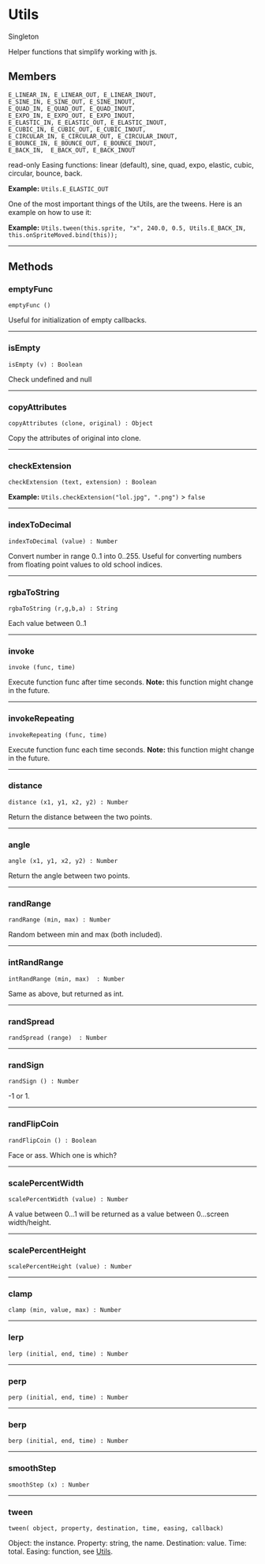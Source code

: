 # <i class="fa fa-book"></i> Utils

<span class="label label-warning">Singleton</span>

Helper functions that simplify working with js.

## Members

    E_LINEAR_IN, E_LINEAR_OUT, E_LINEAR_INOUT, 
    E_SINE_IN, E_SINE_OUT, E_SINE_INOUT, 
    E_QUAD_IN, E_QUAD_OUT, E_QUAD_INOUT,
    E_EXPO_IN, E_EXPO_OUT, E_EXPO_INOUT, 
    E_ELASTIC_IN, E_ELASTIC_OUT, E_ELASTIC_INOUT, 
    E_CUBIC_IN, E_CUBIC_OUT, E_CUBIC_INOUT,
    E_CIRCULAR_IN, E_CIRCULAR_OUT, E_CIRCULAR_INOUT,
    E_BOUNCE_IN, E_BOUNCE_OUT, E_BOUNCE_INOUT, 
    E_BACK_IN,  E_BACK_OUT, E_BACK_INOUT

<span class="label label-danger">read-only</span>
Easing functions: linear (default), sine, quad, expo, elastic, cubic, circular, bounce, back.

**Example:** `Utils.E_ELASTIC_OUT`

One of the most important things of the Utils, are the tweens. Here is an example on how to use it:

**Example:** `Utils.tween(this.sprite, "x", 240.0, 0.5, Utils.E_BACK_IN, this.onSpriteMoved.bind(this));`

---

## Methods

### emptyFunc

    emptyFunc ()

Useful for initialization of empty callbacks.

---

### isEmpty

    isEmpty (v) : Boolean

Check undefined and null

---

### copyAttributes

    copyAttributes (clone, original) : Object

Copy the attributes of original into clone.

---

### checkExtension

    checkExtension (text, extension) : Boolean

**Example:** `Utils.checkExtension("lol.jpg", ".png")` > `false`

---

### indexToDecimal

    indexToDecimal (value) : Number

Convert number in range 0..1 into 0..255. Useful for converting numbers from floating point values to old school indices.

---

### rgbaToString

    rgbaToString (r,g,b,a) : String

Each value between 0..1

---

### invoke

    invoke (func, time)

Execute function func after time seconds.
**Note:** this function might change in the future.

---

### invokeRepeating

    invokeRepeating (func, time)

Execute function func each time seconds.
**Note:** this function might change in the future.

---

### distance

    distance (x1, y1, x2, y2) : Number

Return the distance between the two points.

---

### angle

    angle (x1, y1, x2, y2) : Number

Return the angle between two points.

--- 

### randRange

    randRange (min, max) : Number

Random between min and max (both included).

---

### intRandRange

    intRandRange (min, max)  : Number

Same as above, but returned as int.

---

### randSpread

    randSpread (range)  : Number

---

### randSign

    randSign () : Number

-1 or 1.

---

### randFlipCoin

    randFlipCoin () : Boolean

Face or ass. Which one is which?

---

### scalePercentWidth

    scalePercentWidth (value) : Number

A value between 0...1 will be returned as a value between 0...screen width/height.

---

### scalePercentHeight

    scalePercentHeight (value) : Number

---

### clamp

    clamp (min, value, max) : Number

---

### lerp

    lerp (initial, end, time) : Number

---

### perp

    perp (initial, end, time) : Number

---

### berp

    berp (initial, end, time) : Number

---

### smoothStep

    smoothStep (x) : Number

---

### tween

    tween( object, property, destination, time, easing, callback)

Object: the instance. Property: string, the name. Destination: value. Time: total. Easing: function, see [Utils](utils.md).
